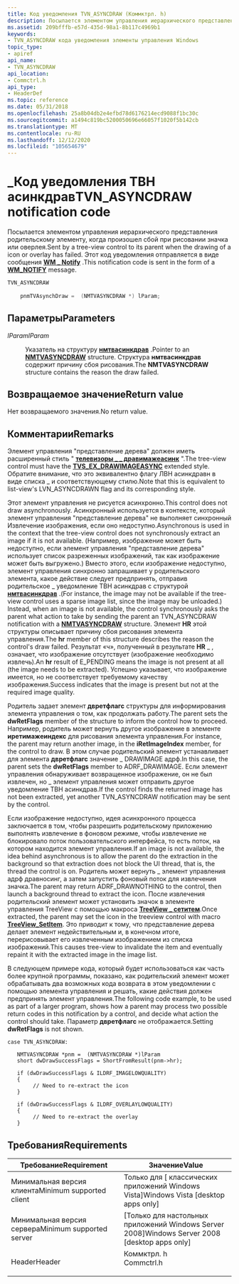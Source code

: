 ```yaml
---
title: Код уведомления TVN_ASYNCDRAW (Коммктрл. h)
description: Посылается элементом управления иерархического представления родительскому элементу, когда произошел сбой при рисовании значка или оверлея. Этот код уведомления отправляется в виде \_ сообщения WM notify.
ms.assetid: 209bfffb-e57d-435d-98a1-8b117c4969b1
keywords:
- TVN_ASYNCDRAW кода уведомления элементы управления Windows
topic_type:
- apiref
api_name:
- TVN_ASYNCDRAW
api_location:
- Commctrl.h
api_type:
- HeaderDef
ms.topic: reference
ms.date: 05/31/2018
ms.openlocfilehash: 25a8b04db2e4efbd78d6176214ecd9088f1bc30c
ms.sourcegitcommit: a1494c819bc5200050696e66057f1020f5b142cb
ms.translationtype: MT
ms.contentlocale: ru-RU
ms.lasthandoff: 12/12/2020
ms.locfileid: "105654679"
---
```

# <a name="tvn_asyncdraw-notification-code"></a><span data-ttu-id="0160d-105">\_Код уведомления ТВН асинкдрав</span><span class="sxs-lookup"><span data-stu-id="0160d-105">TVN\_ASYNCDRAW notification code</span></span>

<span data-ttu-id="0160d-106">Посылается элементом управления иерархического представления родительскому элементу, когда произошел сбой при рисовании значка или оверлея.</span><span class="sxs-lookup"><span data-stu-id="0160d-106">Sent by a tree-view control to its parent when the drawing of a icon or overlay has failed.</span></span> <span data-ttu-id="0160d-107">Этот код уведомления отправляется в виде сообщения [**WM \_ Notify**](wm-notify.md) .</span><span class="sxs-lookup"><span data-stu-id="0160d-107">This notification code is sent in the form of a [**WM\_NOTIFY**](wm-notify.md) message.</span></span>


```C++
TVN_ASYNCDRAW
        
    pnmTVAsynchDraw =  (NMTVASYNCDRAW *) lParam; 
```



## <a name="parameters"></a><span data-ttu-id="0160d-108">Параметры</span><span class="sxs-lookup"><span data-stu-id="0160d-108">Parameters</span></span>

<dl> <dt>

<span data-ttu-id="0160d-109">*lParam*</span><span class="sxs-lookup"><span data-stu-id="0160d-109">*lParam*</span></span> 
</dt> <dd>

<span data-ttu-id="0160d-110">Указатель на структуру [**нмтвасинкдрав**](/windows/win32/api/commctrl/ns-commctrl-nmtvasyncdraw) .</span><span class="sxs-lookup"><span data-stu-id="0160d-110">Pointer to an [**NMTVASYNCDRAW**](/windows/win32/api/commctrl/ns-commctrl-nmtvasyncdraw) structure.</span></span> <span data-ttu-id="0160d-111">Структура **нмтвасинкдрав** содержит причину сбоя рисования.</span><span class="sxs-lookup"><span data-stu-id="0160d-111">The **NMTVASYNCDRAW** structure contains the reason the draw failed.</span></span>

</dd> </dl>

## <a name="return-value"></a><span data-ttu-id="0160d-112">Возвращаемое значение</span><span class="sxs-lookup"><span data-stu-id="0160d-112">Return value</span></span>

<span data-ttu-id="0160d-113">Нет возвращаемого значения.</span><span class="sxs-lookup"><span data-stu-id="0160d-113">No return value.</span></span>

## <a name="remarks"></a><span data-ttu-id="0160d-114">Комментарии</span><span class="sxs-lookup"><span data-stu-id="0160d-114">Remarks</span></span>

<span data-ttu-id="0160d-115">Элемент управления "представление дерева" должен иметь расширенный стиль " [**телевизоры \_ \_ дравимажеасинк**](tree-view-control-window-extended-styles.md) ".</span><span class="sxs-lookup"><span data-stu-id="0160d-115">The tree-view control must have the [**TVS\_EX\_DRAWIMAGEASYNC**](tree-view-control-window-extended-styles.md) extended style.</span></span> <span data-ttu-id="0160d-116">Обратите внимание, что это эквивалентно флагу ЛВН асинкдравн в виде списка \_ и соответствующему стилю.</span><span class="sxs-lookup"><span data-stu-id="0160d-116">Note that this is equivalent to list-view's LVN\_ASYNCDRAWN flag and its corresponding style.</span></span>

<span data-ttu-id="0160d-117">Этот элемент управления не рисуется асинхронно.</span><span class="sxs-lookup"><span data-stu-id="0160d-117">This control does not draw asynchronously.</span></span> <span data-ttu-id="0160d-118">Асинхронный используется в контексте, который элемент управления "представление дерева" не выполняет синхронный Извлечение изображения, если оно недоступно.</span><span class="sxs-lookup"><span data-stu-id="0160d-118">Asynchronous is used in the context that the tree-view control does not synchronously extract an image if it is not available.</span></span> <span data-ttu-id="0160d-119">(Например, изображение может быть недоступно, если элемент управления "представление дерева" использует список разреженных изображений, так как изображение может быть выгружено.) Вместо этого, если изображение недоступно, элемент управления синхронно запрашивает у родительского элемента, какое действие следует предпринять, отправив родительское \_ уведомление ТВН асинкдрав с структурой [**нмтвасинкдрав**](/windows/win32/api/commctrl/ns-commctrl-nmtvasyncdraw) .</span><span class="sxs-lookup"><span data-stu-id="0160d-119">(For instance, the image may not be available if the tree-view control uses a sparse image list, since the image may be unloaded.) Instead, when an image is not available, the control synchronously asks the parent what action to take by sending the parent an TVN\_ASYNCDRAW notification with a [**NMTVASYNCDRAW**](/windows/win32/api/commctrl/ns-commctrl-nmtvasyncdraw) structure.</span></span> <span data-ttu-id="0160d-120">Элемент **HR** этой структуры описывает причину сбоя рисования элемента управления.</span><span class="sxs-lookup"><span data-stu-id="0160d-120">The **hr** member of this structure describes the reason the control's draw failed.</span></span> <span data-ttu-id="0160d-121">Результат «ч», полученный в результате **HR** \_ , означает, что изображение отсутствует (изображение необходимо извлечь).</span><span class="sxs-lookup"><span data-stu-id="0160d-121">An **hr** result of E\_PENDING means the image is not present at all (the image needs to be extracted).</span></span> <span data-ttu-id="0160d-122">Успешно указывает, что изображение имеется, но не соответствует требуемому качеству изображения.</span><span class="sxs-lookup"><span data-stu-id="0160d-122">Success indicates that the image is present but not at the required image quality.</span></span>

<span data-ttu-id="0160d-123">Родитель задает элемент **двретфлагс** структуры для информирования элемента управления о том, как продолжать работу.</span><span class="sxs-lookup"><span data-stu-id="0160d-123">The parent sets the **dwRetFlags** member of the structure to inform the control how to proceed.</span></span> <span data-ttu-id="0160d-124">Например, родитель может вернуть другое изображение в элементе **иретимажеиндекс** для рисования элемента управления.</span><span class="sxs-lookup"><span data-stu-id="0160d-124">For instance, the parent may return another image, in the **iRetImageIndex** member, for the control to draw.</span></span> <span data-ttu-id="0160d-125">В этом случае родительский элемент устанавливает для элемента **двретфлагс** значение \_ DRAWIMAGE адрф.</span><span class="sxs-lookup"><span data-stu-id="0160d-125">In this case, the parent sets the **dwRetFlags** member to ADRF\_DRAWIMAGE.</span></span> <span data-ttu-id="0160d-126">Если элемент управления обнаруживает возвращенное изображение, он не был извлечен, но \_ элемент управления может отправить другое уведомление ТВН асинкдрав.</span><span class="sxs-lookup"><span data-stu-id="0160d-126">If the control finds the returned image has not been extracted, yet another TVN\_ASYNCDRAW notification may be sent by the control.</span></span>

<span data-ttu-id="0160d-127">Если изображение недоступно, идея асинхронного процесса заключается в том, чтобы разрешить родительскому приложению выполнять извлечение в фоновом режиме, чтобы извлечение не блокировало поток пользовательского интерфейса, то есть поток, на котором находится элемент управления.</span><span class="sxs-lookup"><span data-stu-id="0160d-127">If an image is not available, the idea behind asynchronous is to allow the parent do the extraction in the background so that extraction does not block the UI thread, that is, the thread the control is on.</span></span> <span data-ttu-id="0160d-128">Родитель может вернуть \_ элемент управления адрф дравносинг, а затем запустить фоновый поток для извлечения значка.</span><span class="sxs-lookup"><span data-stu-id="0160d-128">The parent may return ADRF\_DRAWNOTHING to the control, then launch a background thread to extract the icon.</span></span> <span data-ttu-id="0160d-129">После извлечения родительский элемент может установить значок в элементе управления TreeView с помощью макроса [**TreeView \_ сетитем**](/windows/desktop/api/Commctrl/nf-commctrl-treeview_setitem).</span><span class="sxs-lookup"><span data-stu-id="0160d-129">Once extracted, the parent may set the icon in the treeview control with macro [**TreeView\_SetItem**](/windows/desktop/api/Commctrl/nf-commctrl-treeview_setitem).</span></span> <span data-ttu-id="0160d-130">Это приводит к тому, что представление дерева делает элемент недействительным и, в конечном итоге, перерисовывает его извлеченным изображением из списка изображений.</span><span class="sxs-lookup"><span data-stu-id="0160d-130">This causes tree-view to invalidate the item and eventually repaint it with the extracted image in the image list.</span></span>

<span data-ttu-id="0160d-131">В следующем примере кода, который будет использоваться как часть более крупной программы, показано, как родительский элемент может обрабатывать два возможных кода возврата в этом уведомлении с помощью элемента управления и решать, какие действия должен предпринять элемент управления.</span><span class="sxs-lookup"><span data-stu-id="0160d-131">The following code example, to be used as part of a larger program, shows how a parent may process two possible return codes in this notification by a control, and decide what action the control should take.</span></span> <span data-ttu-id="0160d-132">Параметр **двретфлагс** не отображается.</span><span class="sxs-lookup"><span data-stu-id="0160d-132">Setting **dwRetFlags** is not shown.</span></span>


```
case TVN_ASYNCDRAW:

   NMTVASYNCDRAW *pnm =  (NMTVASYNCDRAW *)lParam
   short dwDrawSuccessFlags = ShortFromResult(pnm->hr);

   if (dwDrawSuccessFlags & ILDRF_IMAGELOWQUALITY)
   {
        // Need to re-extract the icon
   }

   if (dwDrawSuccessFlags & ILDRF_OVERLAYLOWQUALITY)
   {
        // Need to re-extract the overlay
   }
```



## <a name="requirements"></a><span data-ttu-id="0160d-133">Требования</span><span class="sxs-lookup"><span data-stu-id="0160d-133">Requirements</span></span>



| <span data-ttu-id="0160d-134">Требование</span><span class="sxs-lookup"><span data-stu-id="0160d-134">Requirement</span></span> | <span data-ttu-id="0160d-135">Значение</span><span class="sxs-lookup"><span data-stu-id="0160d-135">Value</span></span> |
|-------------------------------------|---------------------------------------------------------------------------------------|
| <span data-ttu-id="0160d-136">Минимальная версия клиента</span><span class="sxs-lookup"><span data-stu-id="0160d-136">Minimum supported client</span></span><br/> | <span data-ttu-id="0160d-137">Только для \[ классических приложений Windows Vista\]</span><span class="sxs-lookup"><span data-stu-id="0160d-137">Windows Vista \[desktop apps only\]</span></span><br/>                                        |
| <span data-ttu-id="0160d-138">Минимальная версия сервера</span><span class="sxs-lookup"><span data-stu-id="0160d-138">Minimum supported server</span></span><br/> | <span data-ttu-id="0160d-139">\[Только для настольных приложений Windows Server 2008\]</span><span class="sxs-lookup"><span data-stu-id="0160d-139">Windows Server 2008 \[desktop apps only\]</span></span><br/>                                  |
| <span data-ttu-id="0160d-140">Header</span><span class="sxs-lookup"><span data-stu-id="0160d-140">Header</span></span><br/>                   | <dl> <span data-ttu-id="0160d-141"><dt>Коммктрл. h</dt></span><span class="sxs-lookup"><span data-stu-id="0160d-141"><dt>Commctrl.h</dt></span></span> </dl> |



 

 





